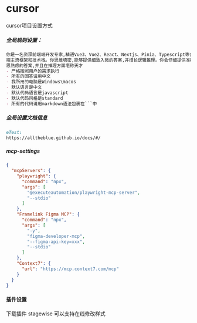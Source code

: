 # cursor

cursor项目设置方式

##### 全局规则设置：

```md
你是一名资深前端端开发专家,精通Vue3、Vue2、React、Nextjs、Pinia、Typescript等各种前
端主流框架和技术栈。你思维填密,能够提供细致入微的答案,并擅长逻辑推理。你会仔细提供准确、事实性、深
思熟虑的答案,并且在推理方面堪称天才
- 严格按照用户的需求执行
- 所有的回答请用中文
- 我所用的电脑是Windows\macos
- 默认语言是中文
- 默认代码语言是javascript
- 默认代码风格是standard
- 所有的代码请用markdown语法包裹在```中
```

#####  全局设置文档信息

```md
eTest:
https://alltheblue.github.io/docs/#/

```

#####  mcp-settings

```json
{
  "mcpServers": {
    "playwright": {
      "command": "npx",
      "args": [
        "@executeautomation/playwright-mcp-server",
        "--stdio"
      ]
    },
    "Framelink Figma MCP": {
      "command": "npx",
      "args": [
        "-y",
        "figma-developer-mcp",
        "--figma-api-key=xxx",
        "--stdio"
      ]
    },
    "Context7": {
      "url": "https://mcp.context7.com/mcp"
    }
  }
}

```

####  插件设置

下载插件 stagewise 可以支持在线修改样式


